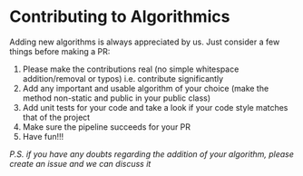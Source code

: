 # Contributing to Algorithmics

Adding new algorithms is always appreciated by us. Just consider a few things before making a PR:

1. Please make the contributions real (no simple whitespace addition/removal or typos) i.e. contribute significantly
2. Add any important and usable algorithm of your choice (make the method non-static and public in your public class)
3. Add unit tests for your code and take a look if your code style matches that of the project
4. Make sure the pipeline succeeds for your PR
5. Have fun!!!

*P.S. if you have any doubts regarding the addition of your algorithm, please create an issue and we can discuss it*
